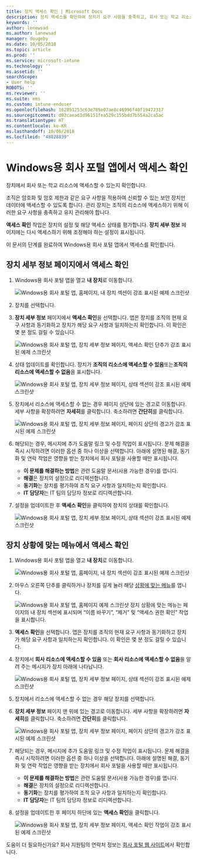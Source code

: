 ```yaml
---
title: 장치 액세스 확인 | Microsoft Docs
description: 장치 액세스를 확인하여 장치가 요구 사항을 충족하고, 회사 또는 학교 리소스에 액세스할 수 있는지 알아봅니다.
keywords: ''
author: lenewsad
ms.author: lanewsad
manager: dougeby
ms.date: 10/05/2018
ms.topic: article
ms.prod: ''
ms.service: microsoft-intune
ms.technology: ''
ms.assetid: ''
searchScope:
- User help
ROBOTS: ''
ms.reviewer: ''
ms.suite: ems
ms.custom: intune-enduser
ms.openlocfilehash: 162891253c63e785e07ae8c46996f40f19472317
ms.sourcegitcommit: d92caead1d96151fea529c155bdd7b554a2ca5ac
ms.translationtype: HT
ms.contentlocale: ko-KR
ms.lasthandoff: 10/06/2018
ms.locfileid: "48828839"
---
```

# <a name="check-access-from-company-portal-app-for-windows"></a>Windows용 회사 포털 앱에서 액세스 확인

장치에서 회사 또는 학교 리소스에 액세스할 수 있는지 확인합니다. 

조직은 암호화 및 암호 제한과 같은 요구 사항을 적용하여 신뢰할 수 있는 보안 장치만 데이터에 액세스할 수 있도록 합니다. 관리 장치는 조직의 리소스에 액세스하기 위해 이러한 요구 사항을 충족하고 유지 관리해야 합니다.

**액세스 확인** 작업은 장치의 설정 및 해당 액세스 상태를 평가합니다. **장치 세부 정보** 페이지에는 다시 액세스하기 위해 조정해야 하는 설정이 표시됩니다. 

이 문서의 단계를 완료하여 Windows용 회사 포털 앱에서 액세스를 확인합니다.  

## <a name="check-access-from-device-details-page"></a>장치 세부 정보 페이지에서 액세스 확인  
1. Windows용 회사 포털 앱을 열고 **내 장치**로 이동합니다.  

    ![Windows용 회사 포털 앱, 홈페이지, 내 장치 섹션이 강조 표시된 예제 스크린샷](./media/1809_CheckAccess_Context_Select_Device.png)  
2. 장치를 선택합니다.  
3. **장치 세부 정보** 페이지에서 **액세스 확인**을 선택합니다. 앱은 장치를 조직의 현재 요구 사항과 동기화하고 장치가 해당 요구 사항과 일치하는지 확인합니다. 이 확인은 몇 분 정도 걸릴 수 있습니다.  

    ![Windows용 회사 포털 앱, 장치 세부 정보 페이지, 액세스 확인 단추가 강조 표시된 예제 스크린샷](./media/1809_CheckAccess_Checking_Status.png) 

4. 상태 업데이트를 확인합니다. 장치가 **조직의 리소스에 액세스할 수 있음**또는**조직의 리소스에 액세스할 수 없음**을 표시합니다.  

   ![Windows용 회사 포털 앱, 장치 세부 정보 페이지, 상태 섹션이 강조 표시된 예제 스크린샷](./media/1809_CheckAccess_Device_details_status1.png)  
   
5. 장치에서 리소스에 액세스할 수 없는 경우 페이지 상단에 있는 경고로 이동합니다. 세부 사항을 확장하려면 **자세히**를 클릭합니다. 축소하려면 **간단히**를 클릭합니다.  

    ![Windows용 회사 포털 앱, 장치 세부 정보 페이지, 페이지 상단의 경고가 강조 표시된 예제 스크린샷](./media/1809_CheckAccess_Device_details_alert1.png)  

6. 해당되는 경우, 메시지에 추가 도움말 링크 및 수정 작업이 표시됩니다. 문제 해결을 즉시 시작하려면 이러한 옵션 중 하나 이상을 선택합니다. 아래에 설명된 해결, 동기화 및 연락 작업은 영향을 받는 장치에서 회사 포털을 사용할 때만 표시됩니다.  

     * **이 문제를 해결하는 방법**은 관련 도움말 문서(사용 가능한 경우)를 엽니다.  
     * **해결**은 장치의 설정으로 리디렉션합니다.  
     * **동기화**는 장치를 평가하여 조직 요구 사항과 일치하는지 확인합니다.  
     * **IT 담당자**는 IT 팀의 담당자 정보로 리디렉션합니다.   
 
6. 설정을 업데이트한 후 **액세스 확인**을 클릭하여 장치의 상태를 확인합니다.  

    ![Windows용 회사 포털 앱, 장치 세부 정보 페이지, 상태 섹션이 강조 표시된 예제 스크린샷](./media/1809_CheckAccess_Device_details_status1.png)  

## <a name="check-access-from-device-context-menu"></a>장치 상황에 맞는 메뉴에서 액세스 확인  
1. Windows용 회사 포털 앱을 열고 **내 장치**로 이동합니다.  

    ![Windows용 회사 포털 앱, 홈페이지, 내 장치 섹션이 강조 표시된 예제 스크린샷](./media/1809_CheckAccess_Context_Select_Device.png)  

2. 마우스 오른쪽 단추를 클릭하거나 장치를 길게 눌러 해당 [상황에 맞는 메뉴](https://docs.microsoft.com//windows/uwp/design/controls-and-patterns/menus)를 엽니다.  

    ![Windows용 회사 포털 앱, 홈페이지 예제 스크린샷 장치 상황에 맞는 메뉴는 페이지의 **내 장치** 섹션에 표시되며 “이름 바꾸기”, “제거” 및 “액세스 권한 확인” 작업을 표시합니다.](./media/1809_DeviceContextMenu_Windows_CP.png)  
3. **액세스 확인**을 선택합니다. 앱은 장치를 조직의 현재 요구 사항과 동기화하고 장치가 해당 요구 사항과 일치하는지 확인합니다. 이 확인은 몇 분 정도 걸릴 수 있습니다.  
 
4. 장치에서 **회사 리소스에 액세스할 수 있음** 또는 **회사 리소스에 액세스할 수 없음**을 알려 주는 메시지가 장치 아래에 나타납니다. 

    ![Windows용 회사 포털 앱, 장치 세부 정보 페이지, 상태 섹션이 강조 표시된 예제 스크린샷](./media/1809_CheckAccess_Context_Menu_Alert2.png) 

5. 장치에서 리소스에 액세스할 수 없는 경우 해당 장치를 선택합니다.  
6. **장치 세부 정보** 페이지 맨 위에 있는 경고로 이동합니다. 세부 사항을 확장하려면 **자세히**를 클릭합니다. 축소하려면 **간단히**를 클릭합니다.  

    ![Windows용 회사 포털 앱, 장치 세부 정보 페이지, 페이지 상단의 경고가 강조 표시된 예제 스크린샷](./media/1809_CheckAccess_Device_details_alert1.png)  

6. 해당되는 경우, 메시지에 추가 도움말 링크 및 수정 작업이 표시됩니다. 문제 해결을 즉시 시작하려면 이러한 옵션 중 하나 이상을 선택합니다. 아래에 설명된 해결, 동기화 및 연락 작업은 영향을 받는 장치에서 회사 포털을 사용할 때만 표시됩니다.  

     * **이 문제를 해결하는 방법**은 관련 도움말 문서(사용 가능한 경우)를 엽니다.  
     * **해결**은 장치의 설정으로 리디렉션합니다.  
     * **동기화**는 장치를 평가하여 조직 요구 사항과 일치하는지 확인합니다.  
     * **IT 담당자**는 IT 팀의 담당자 정보로 리디렉션합니다.    

7. 설정을 업데이트한 후 페이지 하단에 있는 **액세스 확인**을 클릭합니다.  

    ![Windows용 회사 포털 앱, 장치 세부 정보 페이지, 액세스 확인 작업이 강조 표시된 예제 스크린샷](./media/1809_CheckAccess_Device_details_button.png) 


도움이 더 필요하신가요? 회사 지원팀의 연락처 정보는 [회사 포털 웹 사이트](https://go.microsoft.com/fwlink/?linkid=2010980)에서 확인합니다.
